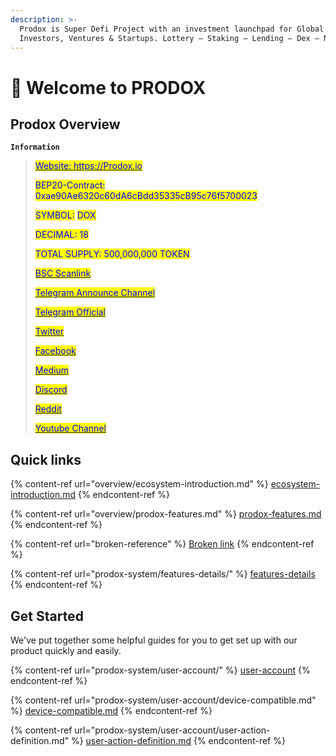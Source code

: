 ```yaml
---
description: >-
  Prodox is Super Defi Project with an investment launchpad for Global
  Investors, Ventures & Startups. Lottery — Staking — Lending — Dex — NFT Market
---
```


# 👋 Welcome to PRODOX

## Prodox Overview

**`Information`**

> <mark style="color:blue;"></mark>[<mark style="color:blue;">Website: https://Prodox.io</mark>](https://prodox.io)<mark style="color:blue;"></mark>
>
> <mark style="color:blue;">BEP20-Contract: 0xae90Ae6320c60dA6cBdd35335cB95c76f5700023</mark>
>
> <mark style="color:blue;">SYMBOL:</mark> <mark style="color:blue;">DOX</mark>
>
> <mark style="color:blue;">DECIMAL: 18</mark>
>
> <mark style="color:blue;">TOTAL SUPPLY: 500,000,000 TOKEN</mark>
>
> <mark style="color:blue;"></mark>[<mark style="color:blue;">BSC Scanlink</mark>](https://bscscan.com/address/0xae90Ae6320c60dA6cBdd35335cB95c76f5700023)<mark style="color:blue;"></mark>
>
> <mark style="color:blue;"></mark>[<mark style="color:blue;">Telegram Announce Channel</mark>](https://t.me/prodoxann)
>
> <mark style="color:blue;"></mark>[<mark style="color:blue;">Telegram Official</mark>](https://t.me/Prodox\_io)<mark style="color:blue;"></mark>
>
> <mark style="color:blue;"></mark>[<mark style="color:blue;">Twitter</mark>](https://twitter.com/Prodox\_io)<mark style="color:blue;"></mark>
>
> <mark style="color:blue;"></mark>[<mark style="color:blue;">Facebook</mark>](https://www.facebook.com/ProdoxEcosystem)<mark style="color:blue;"></mark>
>
> <mark style="color:blue;"></mark>[<mark style="color:blue;">Medium</mark>](https://medium.com/@prodox)<mark style="color:blue;"></mark>
>
> <mark style="color:blue;"></mark>[<mark style="color:blue;">Discord</mark>](https://discord.gg/dbrNGZPF)<mark style="color:blue;"></mark>
>
> <mark style="color:blue;"></mark>[<mark style="color:blue;">Reddit</mark>](https://www.reddit.com/r/Prodox/)<mark style="color:blue;"></mark>
>
> <mark style="color:blue;"></mark>[<mark style="color:blue;">Youtube Channel</mark>](https://www.youtube.com/channel/UC-tp98j8RhwNnUw72WdVHOA)<mark style="color:blue;"></mark>

## Quick links

{% content-ref url="overview/ecosystem-introduction.md" %}
[ecosystem-introduction.md](overview/ecosystem-introduction.md)
{% endcontent-ref %}

{% content-ref url="overview/prodox-features.md" %}
[prodox-features.md](overview/prodox-features.md)
{% endcontent-ref %}

{% content-ref url="broken-reference" %}
[Broken link](broken-reference)
{% endcontent-ref %}

{% content-ref url="prodox-system/features-details/" %}
[features-details](prodox-system/features-details/)
{% endcontent-ref %}

## Get Started

We've put together some helpful guides for you to get set up with our product quickly and easily.

{% content-ref url="prodox-system/user-account/" %}
[user-account](prodox-system/user-account/)
{% endcontent-ref %}

{% content-ref url="prodox-system/user-account/device-compatible.md" %}
[device-compatible.md](prodox-system/user-account/device-compatible.md)
{% endcontent-ref %}

{% content-ref url="prodox-system/user-account/user-action-definition.md" %}
[user-action-definition.md](prodox-system/user-account/user-action-definition.md)
{% endcontent-ref %}
